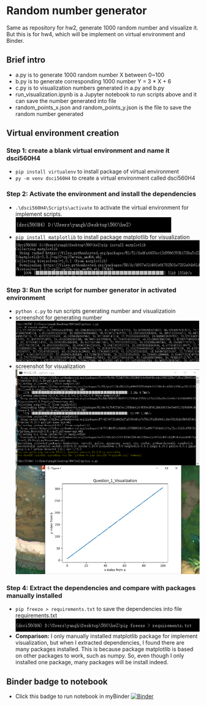 # Random number generator
Same as repository for hw2, generate 1000 random number and visualize it. But this is for hw4, which will be implement on virtual environment and Binder.

## Brief intro
- a.py is to generate 1000 random number X between 0~100
- b.py is to generate corresponding 1000 number Y = 3 * X + 6
- c.py is to visualization numbers generated in a.py and b.py
- run_visualization.ipynb is a Jupyter notebook to run scripts above and it can save the number generated into file
- random_points_x.json and random_points_y.json is the file to save the random number generated

## Virtual environment creation
### Step 1: create a blank virtual environment and name it dsci560H4
- `pip install virtualenv` to install package of virtual environment
- `py -m venv dsci560H4` to create a virtual environment called dsci560H4

### Step 2: Activate the environment and install the dependencies 
- `.\dsci560H4\Scripts\activate` to activate the virtual environment for implement scripts.
![screenshot](/screenshot/activated.png)
- `pip install matplotlib` to install package matplotlib for visualization
![screenshot](/screenshot/matplot1.png)

### Step 3: Run the script for number generator in activated environment
- `python c.py` to run scripts generating number and visualizatioin
- screenshot for generating number
![screenshot](/screenshot/generating_number.png)
- screenshot for visualization
![screenshot](/screenshot/visualization.png)

### Step 4: Extract the dependencies and compare with packages manually installed
- `pip freeze > requirements.txt` to save the dependencies into file requirements.txt
![screenshot](/screenshot/freeze.png)
- **Comparison:** I only manually installed matplotlib package for implement visualization, but when I extracted dependencies, I found there are many packages installed. This is because package matplotlib is based on other packages to work, such as numpy. So, even though I only installed one package, many packages will be install indeed.

## Binder badge to notebook
- Click this badge to run notebook in myBinder [![Binder](https://mybinder.org/badge_logo.svg)](https://mybinder.org/v2/gh/yanghaoxixi/dsci560H4_random_number/main?filepath=run_visualization.ipynb)
